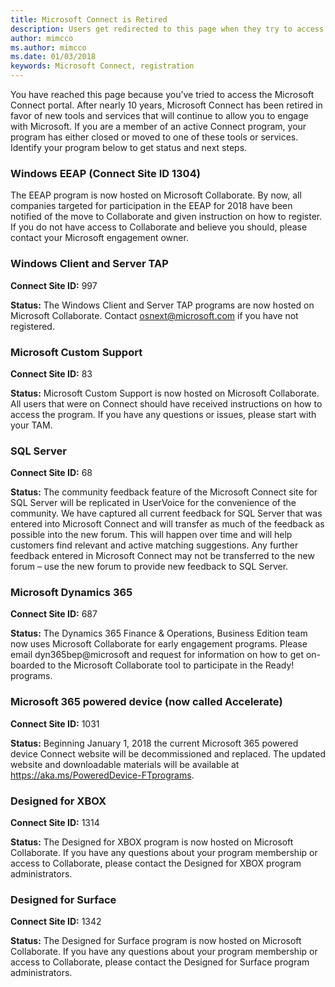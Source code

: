 ```yaml
---
title: Microsoft Connect is Retired
description: Users get redirected to this page when they try to access Microsoft Connect.
author: mimcco
ms.author: mimcco
ms.date: 01/03/2018
keywords: Microsoft Connect, registration
---
```


You have reached this page because you’ve tried to access the Microsoft Connect portal. After nearly 10 years, Microsoft Connect has been retired in favor of new tools and services that will continue to allow you to engage with Microsoft. If you are a member of an active Connect program, your program has either closed or moved to one of these tools or services. Identify your program below to get status and next steps.


### Windows EEAP (Connect Site ID 1304)
The EEAP program is now hosted on Microsoft Collaborate. By now, all companies targeted for participation in the EEAP for 2018 have been notified of the move to Collaborate and given instruction on how to register. If you do not have access to Collaborate and believe you should, please contact your Microsoft engagement owner.


### Windows Client and Server TAP
**Connect Site ID:** 997

**Status:** The Windows Client and Server TAP programs are now hosted on Microsoft Collaborate. Contact osnext@microsoft.com if you have not registered.


### Microsoft Custom Support
**Connect Site ID:** 83

**Status:** Microsoft Custom Support is now hosted on Microsoft Collaborate. All users that were on Connect should have received instructions on how to access the program. If you have any questions or issues, please start with your TAM.

### SQL Server
**Connect Site ID:** 68

**Status:** The community feedback feature of the Microsoft Connect site for SQL Server will be replicated in UserVoice for the convenience of the community. We have captured all current feedback for SQL Server that was entered into Microsoft Connect and will transfer as much of the feedback as possible into the new forum.  This will happen over time and will help customers find relevant and active matching suggestions.  Any further feedback entered in Microsoft Connect may not be transferred to the new forum – use the new forum to provide new feedback to SQL Server.

### Microsoft Dynamics 365
**Connect Site ID:** 687

**Status:** The Dynamics 365 Finance & Operations, Business Edition team now uses Microsoft Collaborate for early engagement programs.  Please email dyn365bep@microsoft and request for information on how to get on-boarded to the Microsoft Collaborate tool to participate in the Ready! programs.

### Microsoft 365 powered device (now called Accelerate)
**Connect Site ID:** 1031

**Status:**  Beginning January 1, 2018 the current Microsoft 365 powered device Connect website will be decommissioned and replaced.  The updated website and downloadable materials will be available at https://aka.ms/PoweredDevice-FTprograms. 

### Designed for XBOX
**Connect Site ID:** 1314

**Status:** The Designed for XBOX program is now hosted on Microsoft Collaborate. If you have any questions about your program membership or access to Collaborate, please contact the Designed for XBOX program administrators.

### Designed for Surface
**Connect Site ID:** 1342

**Status:** The Designed for Surface program is now hosted on Microsoft Collaborate. If you have any questions about your program membership or access to Collaborate, please contact the Designed for Surface program administrators.

